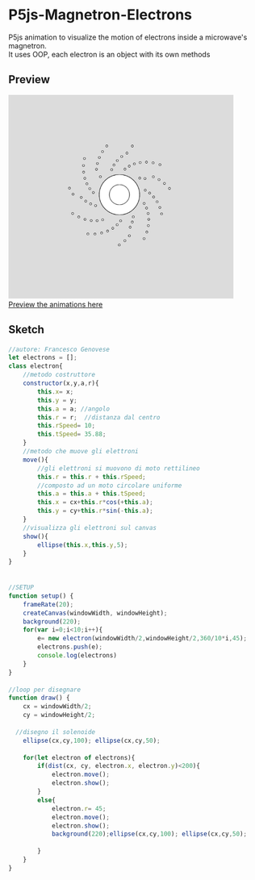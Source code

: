# P5js-Magnetron-Electrons
P5js animation to visualize the motion of electrons inside a microwave's magnetron.  
It uses OOP, each electron is an object with its own methods
## Preview
![Preview](https://github.com/frephs/P5js-Magnetron-Electrons/blob/main/preview.gif)  
[Preview the animations here](https://frephs.github.io/P5js-Magnetron-Electrons/)

 

## Sketch 
```javascript
//autore: Francesco Genovese
let electrons = [];
class electron{
	//metodo costruttore
	constructor(x,y,a,r){
		this.x= x;        
		this.y = y;     
		this.a = a; //angolo
		this.r = r;  //distanza dal centro
		this.rSpeed= 10;
		this.tSpeed= 35.88;
	}
	//metodo che muove gli elettroni
	move(){
		//gli elettroni si muovono di moto rettilineo
		this.r = this.r + this.rSpeed;
		//composto ad un moto circolare uniforme
		this.a = this.a + this.tSpeed;
        this.x = cx+this.r*cos(+this.a); 
		this.y = cy+this.r*sin(-this.a);
	}
	//visualizza gli elettroni sul canvas
	show(){
		ellipse(this.x,this.y,5);
	} 
}


//SETUP
function setup() {
	frameRate(20);
	createCanvas(windowWidth, windowHeight);
	background(220);
	for(var i=0;i<10;i++){
		e= new electron(windowWidth/2,windowHeight/2,360/10*i,45);
		electrons.push(e);
		console.log(electrons)
	}
}

//loop per disegnare
function draw() {
	cx = windowWidth/2;
	cy = windowHeight/2;
	
  //disegno il solenoide
	ellipse(cx,cy,100); ellipse(cx,cy,50);

	for(let electron of electrons){
		if(dist(cx, cy, electron.x, electron.y)<200){
			electron.move();
			electron.show();
		}
		else{
			electron.r= 45;
			electron.move();
			electron.show();
			background(220);ellipse(cx,cy,100); ellipse(cx,cy,50);

		}
	}
}

```
